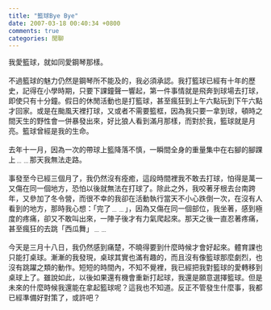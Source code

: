 ```yaml
---
title: "籃球Bye Bye"
date: 2007-03-18 00:40:34 +0800
comments: true
categories: 閒聊
---
```

我愛籃球，就如同愛鋼琴那樣。<br /><br />不過籃球的魅力仍然是鋼琴所不能及的，我必須承認。我打籃球已經有十年的歷史，記得在小學時期，只要下課鐘聲一響起，第一件事情就是飛奔到球場去打球，即使只有十分鐘。假日的休閒活動也是打籃球，甚至瘋狂到上午六點玩到下午六點才回家。或是在颱風天裡打球，又或者不需要籃框，因為我只要一拿到球，頓時之間天生的野性會一併暴發出來，好比狼人看到滿月那樣，而對於我，籃球就是月亮。籃球曾經是我的生命。<br /><br />去年十一月，因為一次的帶球上籃降落不慎，一瞬間全身的重量集中在右腳的腳踝上﹍﹍那天我無法走路。<br /><br />事發至今已經三個月了，我仍然沒有痊癒，這段時間裡我不敢去打球，怕得是萬一又傷在同一個地方，恐怕以後就無法在打球了。除此之外，我咬著牙根去台南跨年，又參加了冬令營，而很不幸的我卻在活動執行當天不小心跌倒一次，在沒有人看到的地方，那時我心想：「完了﹍﹍」，因為又傷在同一個部位，我坐著，感到極度的疼痛，卻又不敢叫出來，一陣子後才有力氣爬起來。那天之後一直忍著疼痛，甚至瘋狂的去跳「西瓜舞」﹍﹍<br /><br />今天是三月十八日，我仍然感到痛楚，不曉得要到什麼時候才會好起來。體育課也只能打桌球。漸漸的我發現，桌球其實也滿有趣的，而且沒有像籃球那麼劇烈，也沒有跳躍之類的動作。短短的時間內，不知不覺裡，我已經把我對籃球的愛轉移到桌球上了。雖說如此，以後如果還有機會重新打起球，我還是願意選擇籃球。但是未來的什麼時候我還能在拿起籃球呢？這我也不知道。反正不管發生什麼事，我都已經準備好對策了，或許吧？<br />
